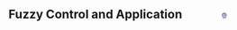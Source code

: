 ## Fuzzy Control and Application &nbsp; &nbsp; &nbsp; &nbsp; &nbsp; &nbsp; <img src="images/iitkgp.png" width="4%" />